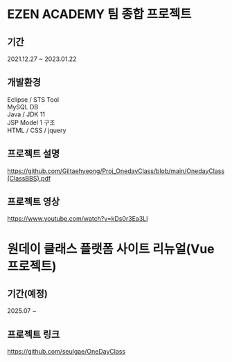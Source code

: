 # EZEN ACADEMY 팀 종합 프로젝트
## 기간
2021.12.27 ~ 2023.01.22 

## 개발환경
Eclipse / STS Tool </br>
MySQL DB </br>
Java / JDK 11 </br>
JSP Model 1 구조 </br>
HTML / CSS / jquery 

## 프로젝트 설명
https://github.com/Giltaehyeong/Proj_OnedayClass/blob/main/OnedayClass(ClassBBS).pdf

## 프로젝트 영상
https://www.youtube.com/watch?v=kDs0r3Ea3LI

# 원데이 클래스 플랫폼 사이트 리뉴얼(Vue 프로젝트)
## 기간(예정)
2025.07 ~

## 프로젝트 링크
https://github.com/seulgae/OneDayClass
